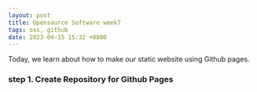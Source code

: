 ```yaml
---
layout: post
title: Opensource Software week7
tags: oss, github
date: 2023-04-15 15:32 +0800
---
```


Today, we learn about how to make our static website using Github pages.

### step 1. Create Repository for Github Pages

